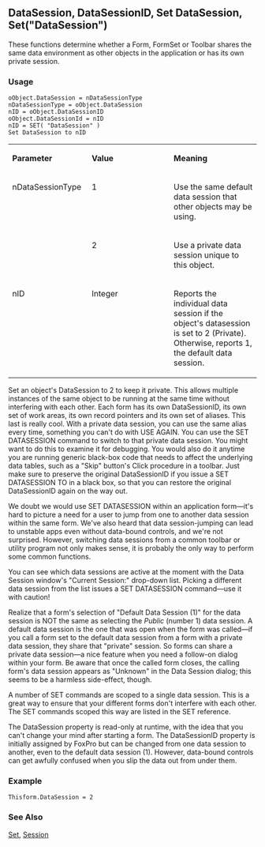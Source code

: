 ## DataSession, DataSessionID, Set DataSession, Set("DataSession")

These functions determine whether a Form, FormSet or Toolbar shares the same data environment as other objects in the application or has its own private session.

### Usage

```foxpro
oObject.DataSession = nDataSessionType
nDataSessionType = oObject.DataSession
nID = oObject.DataSessionID
oObject.DataSessionId = nID
nID = SET( "DataSession" )
Set DataSession to nID
```
<table>
<tr>
  <td width="32%" valign="top">
  <p><b>Parameter</b></p>
  </td>
  <td width="23%" valign="top">
  <p><b>Value</b></p>
  </td>
  <td width="45%" valign="top">
  <p><b>Meaning</b></p>
  </td>
 </tr>
<tr>
  <td width="32%" rowspan="2" valign="top">
  <p>nDataSessionType</p>
  </td>
  <td width="23%" valign="top">
  <p>1</p>
  </td>
  <td width="45%" valign="top">
  <p>Use the same default data session that other objects may be using.</p>
  </td>
 </tr>
<tr>
  <td width="33%" valign="top">
  <p>2</p>
  </td>
  <td width="67%" valign="top">
  <p>Use a private data session unique to this object.</p>
  </td>
 </tr>
<tr>
  <td width="32%" valign="top">
  <p>nID</p>
  </td>
  <td width="23%" valign="top">
  <p>Integer</p>
  </td>
  <td width="45%" valign="top">
  <p>Reports the individual data session if the object's datasession is set to 2 (Private). Otherwise, reports 1, the default data session.</p>
  </td>
 </tr>
</table>

Set an object's DataSession to 2 to keep it private. This allows multiple instances of the same object to be running at the same time without interfering with each other. Each form has its own DataSessionID, its own set of work areas, its own record pointers and its own set of aliases. This last is really cool. With a private data session, you can use the same alias every time, something you can't do with USE AGAIN. You can use the SET DATASESSION command to switch to that private data session. You might want to do this to examine it for debugging. You would also do it anytime you are running generic black-box code that needs to affect the underlying data tables, such as a "Skip" button's Click procedure in a toolbar. Just make sure to preserve the original DataSessionID if you issue a SET DATASESSION TO in a black box, so that you can restore the original DataSessionID again on the way out.

We doubt we would use SET DATASESSION within an application form&mdash;it's hard to picture a need for a user to jump from one to another data session within the same form. We've also heard that data session-jumping can lead to unstable apps even without data-bound controls, and we're not surprised. However, switching data sessions from a common toolbar or utility program not only makes sense, it is probably the only way to perform some common functions. 

You can see which data sessions are active at the moment with the Data Session window's "Current Session:" drop-down list. Picking a different data session from the list issues a SET DATASESSION command&mdash;use it with caution!

Realize that a form's selection of "Default Data Session (1)" for the data session is NOT the same as selecting the *Public* (number 1) data session. A default data session is the one that was open when the form was called&mdash;if you call a form set to the default data session from a form with a private data session, they share that "private" session. So forms can share a private data session&mdash;a nice feature when you need a follow-on dialog within your form. Be aware that once the called form closes, the calling form's data session appears as "Unknown" in the Data Session dialog; this seems to be a harmless side-effect, though.

A number of SET commands are scoped to a single data session. This is a great way to ensure that your different forms don't interfere with each other. The SET commands scoped this way are listed in the SET reference.

The DataSession property is read-only at runtime, with the idea that you can't change your mind after starting a form. The DataSessionID property is initially assigned by FoxPro but can be changed from one data session to another, even to the default data session (1). However, data-bound controls can get awfully confused when you slip the data out from under them.

### Example

```foxpro
Thisform.DataSession = 2
```
### See Also

[Set](s4g126.md), [Session](s4g873.md)